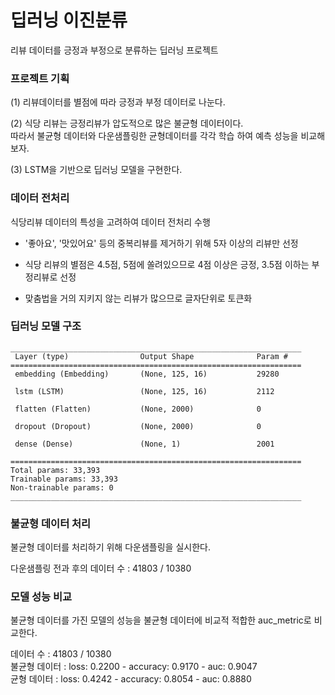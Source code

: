 # 딥러닝 이진분류 

리뷰 데이터를 긍정과 부정으로 분류하는 딥러닝 프로젝트

### 프로젝트 기획
(1) 리뷰데이터를 별점에 따라 긍정과 부정 데이터로 나눈다.  

(2) 식당 리뷰는 긍정리뷰가 압도적으로 많은 불균형 데이터이다.   
따라서 불균형 데이터와 다운샘플링한 균형데이터를 각각 학습 하여 예측 성능을 비교해보자.  

(3) LSTM을 기반으로 딥러닝 모델을 구현한다.   

### 데이터 전처리
식당리뷰 데이터의 특성을 고려하여 데이터 전처리 수행  
- '좋아요', '맛있어요' 등의 중복리뷰를 제거하기 위해 5자 이상의 리뷰만 선정  

- 식당 리뷰의 별점은 4.5점, 5점에 쏠려있으므로 4점 이상은 긍정, 3.5점 이하는 부정리뷰로 선정 

- 맞춤법을 거의 지키지 않는 리뷰가 많으므로 글자단위로 토큰화  

### 딥러닝 모델 구조
```
_________________________________________________________________
 Layer (type)                Output Shape              Param #   
=================================================================
 embedding (Embedding)       (None, 125, 16)           29280     
                                                                 
 lstm (LSTM)                 (None, 125, 16)           2112      
                                                                 
 flatten (Flatten)           (None, 2000)              0         
                                                                 
 dropout (Dropout)           (None, 2000)              0         
                                                                 
 dense (Dense)               (None, 1)                 2001      
                                                                 
=================================================================
Total params: 33,393
Trainable params: 33,393
Non-trainable params: 0
_________________________________________________________________
```
### 불균형 데이터 처리
불균형 데이터를 처리하기 위해 다운샘플링을 실시한다.

다운샘플링 전과 후의 데이터 수 : 41803 / 10380

### 모델 성능 비교
불균형 데이터를 가진 모델의 성능을 불균형 데이터에 비교적 적합한 auc_metric로 비교한다.

데이터 수 : 41803 / 10380  
불균형 데이터 : loss: 0.2200 - accuracy: 0.9170 - auc: 0.9047  
균형 데이터   : loss: 0.4242 - accuracy: 0.8054 - auc: 0.8880  
